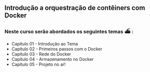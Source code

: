 ## Introdução a orquestração de contêiners com Docker

### Neste curso serão abordados os seguintes temas :ferry: :


* Capítulo 01 - Introdução ao Tema  
* Capítulo 02 - Primeiros passos com o Docker
* Capítulo 03 - Rede do Docker
* Capítulo 04 - Armazenamento no Docker
* Capítulo 05 - Projeto no ar!
